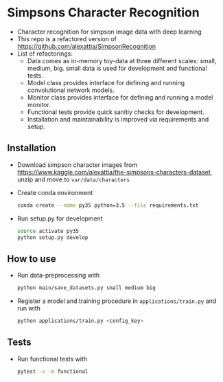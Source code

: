 # Simpsons Character Recognition
- Character recognition for simpson image data with deep learning
- This repo is a refactored version of https://github.com/alexattia/SimpsonRecognition
- List of refactorings:
    - Data comes as in-memory toy-data at three different scales: small, medium, big. small data is used for development and functional tests.
    - Model class provides interface for defining and running convolutional network models.
    - Monitor class provides interface for defining and running a model monitor. 
    - Functional tests provide quick sanitiy checks for development.
    - Installation and maintainability is improved via requirements and setup.

## Installation
- Download simpson character images from https://www.kaggle.com/alexattia/the-simpsons-characters-dataset, unzip and move to
    `var/data/characters`

- Create conda environment
    ```bash
    conda create --name py35 python=3.5 --file requirements.txt
    ```

- Run setup.py for development
    ```bash
    source activate py35
    python setup.py develop
    ```

## How to use
- Run data-preprocessing with
    ```bash
    python main/save_datasets.py small medium big
    ```

- Register a model and training procedure in `applications/train.py` and run with
    ```bash
    python applications/train.py <config_key>
    ```

## Tests
- Run functional tests with
    ```bash
    pytest -v -m functional
    ```
